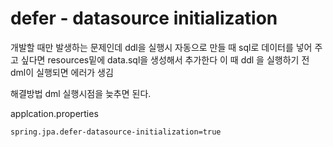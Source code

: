 # defer - datasource initialization

개발할 때만 발생하는 문제인데 ddl을 실행시 자동으로 만들 때 sql로 데이터를 넣어 주고 싶다면
resources밑에 data.sql을 생성해서 추가한다 이 때 ddl 을 실행하기 전 dml이 실행되면 에러가 생김

해결방법 dml 실행시점을 늦추면 된다.

applcation.properties
```xml
spring.jpa.defer-datasource-initialization=true 
```